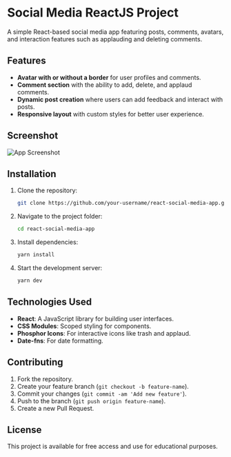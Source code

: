 # Social Media ReactJS Project

A simple React-based social media app featuring posts, comments, avatars, and interaction features such as applauding and deleting comments.

## Features

- **Avatar with or without a border** for user profiles and comments.
- **Comment section** with the ability to add, delete, and applaud comments.
- **Dynamic post creation** where users can add feedback and interact with posts.
- **Responsive layout** with custom styles for better user experience.

## Screenshot

![App Screenshot](.src/assets/screenshot.png)

## Installation

1. Clone the repository:
   ```bash
   git clone https://github.com/your-username/react-social-media-app.git

2.	Navigate to the project folder:

    ```bash
    cd react-social-media-app
    ````
3.	Install dependencies:
    ```bash
    yarn install
    ````
4.	Start the development server:
    ```bash
    yarn dev
    ````

## Technologies Used

- **React**: A JavaScript library for building user interfaces.
- **CSS Modules**: Scoped styling for components.
- **Phosphor Icons**: For interactive icons like trash and applaud.
- **Date-fns**: For date formatting.

## Contributing

1. Fork the repository.
2. Create your feature branch (`git checkout -b feature-name`).
3. Commit your changes (`git commit -am 'Add new feature'`).
4. Push to the branch (`git push origin feature-name`).
5. Create a new Pull Request.

## License

This project is available for free access and use for educational purposes.